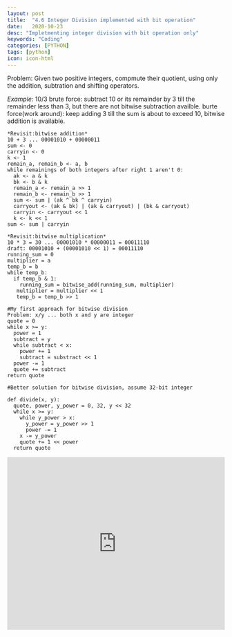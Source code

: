 ```yaml
---
layout: post
title:  "4.6 Integer Division implemented with bit operation"
date:   2020-10-23
desc: "Impletmenting integer division with bit operation only"
keywords: "Coding"
categories: [PYTHON]
tags: [python]
icon: icon-html
---
```


Problem: Given two positive integers, compmute their quotient, using only the addition, subtration and shifting operators.

*Example:*
10/3
brute force: subtract 10 or its remainder by 3 till the remainder less than 3, but there are not bitwise subtraction availble.
burte force(work around): keep adding 3 till the sum is about to exceed 10, bitwise addition is available.

```
*Revisit:bitwise addition*
10 + 3 ... 00001010 + 00000011
sum <- 0
carryin <- 0
k <- 1
remain_a, remain_b <- a, b
while remainings of both integers after right 1 aren't 0:
  ak <- a & k
  bk <- b & k
  remain_a <- remain_a >> 1
  remain_b <- remain_b >> 1
  sum <- sum | (ak ^ bk ^ carryin)
  carryout <- (ak & bk) | (ak & carryout) | (bk & carryout)
  carryin <- carryout << 1
  k <- k << 1
sum <- sum | carryin
```

```
*Revisit:bitwise multiplication*
10 * 3 = 30 ... 00001010 * 00000011 = 00011110
draft: 00001010 + (00001010 << 1) = 00011110
running_sum = 0
multiplier = a
temp_b = b
while temp_b:
  if temp_b & 1:
    running_sum = bitwise_add(running_sum, multiplier)
   multiplier = multiplier << 1
   temp_b = temp_b >> 1
```

```
#My first approach for bitwise division
Problem: x/y ... both x and y are integer
quote = 0
while x >= y:
  power = 1
  subtract = y
  while subtract < x:
    power += 1
    subtract = substract << 1
  power -= 1
  quote += subtract
return quote
```

```
#Better solution for bitwise division, assume 32-bit integer

def divide(x, y):
  quote, power, y_power = 0, 32, y << 32
  while x >= y:
    while y_power > x:
      y_power = y_power >> 1
      power -= 1
    x -= y_power
    quote += 1 << power
  return quote
```

  
<iframe height="400px" width="100%" src="https://repl.it/@swang88/46bitwisedivision?lite=true" scrolling="no" frameborder="no" allowtransparency="true" allowfullscreen="true" sandbox="allow-forms allow-pointer-lock allow-popups allow-same-origin allow-scripts allow-modals"></iframe>
